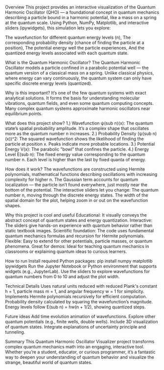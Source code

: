 Overview
This project provides an interactive visualization of the Quantum Harmonic Oscillator (QHO) — a foundational concept in quantum mechanics describing a particle bound in a harmonic potential, like a mass on a spring at the quantum scale.
Using Python, NumPy, Matplotlib, and interactive sliders (ipywidgets), this simulation lets you explore:

The wavefunction for different quantum energy levels (n),
The corresponding probability density (chance of finding the particle at a position),
The potential energy well the particle experiences,
And the quantized energy levels associated with each quantum state.

What is the Quantum Harmonic Oscillator?
The Quantum Harmonic Oscillator models a particle confined in a parabolic potential well — the quantum version of a classical mass on a spring. Unlike classical physics, where energy can vary continuously, the quantum system can only have specific discrete energy levels (quantized).

Why is this important?
It’s one of the few quantum systems with exact analytical solutions.
It forms the basis for understanding molecular vibrations, quantum fields, and even some quantum computing concepts.
Many complex quantum systems approximate harmonic oscillators near equilibrium points.

What does this project show?
1.) Wavefunction ψ(sub n)(x): The quantum state’s spatial probability amplitude. It’s a complex shape that oscillates more as the quantum number 
n increases.
2.) Probability Density (ψ(sub n)(x))^2: The squared wavefunction shows the likelihood of finding the particle at position 
x. Peaks indicate more probable locations.
3.) Potential Energy V(x): The parabolic "bowl" that confines the particle.
4.) Energy Level E(sub n): The fixed energy value corresponding to the quantum number 
n. Each level is higher than the last by fixed quanta of energy.

How does it work?
The wavefunctions are constructed using Hermite polynomials, mathematical functions describing oscillations with increasing complexity for higher 
n.
The Gaussian term accounts for quantum localization — the particle isn’t found everywhere, just mostly near the bottom of the potential.
The interactive sliders let you change:
The quantum number n, moving through the discrete energy states.
The width of the spatial domain for the plot, helping zoom in or out on the wavefunction shapes.

Why this project is cool and useful
Educational: It visually conveys the abstract concept of quantum states and energy quantization.
Interactive: The sliders give hands-on experience with quantum behavior rather than static textbook images.
Scientific foundation: The code uses fundamental quantum mechanics formulas and recursion for Hermite polynomials.
Flexible: Easy to extend for other potentials, particle masses, or quantum phenomena.
Great for demos: Ideal for teaching quantum mechanics in classrooms or explaining quantum ideas to curious learners.

How to run
Install required Python packages:
pip install numpy matplotlib ipywidgets
Run the Jupyter Notebook or Python environment that supports widgets (e.g., JupyterLab).
Use the sliders to explore wavefunctions for quantum numbers from 0 to 10 and adjust the plot width.

Technical Details
Uses natural units reduced with reduced Plank's constant h = 1, particle mass m = 1, and angular frequency w = 1 for simplicity.
Implements Hermite polynomials recursively for efficient computation.
Probability density calculated by squaring the wavefunction’s magnitude.
Energy levels follow E(sub n)  = hw(n + 1/2), showing quantized steps.

Future ideas
Add time evolution animation of wavefunctions.
Explore other quantum potentials (e.g., finite wells, double wells).
Include 3D visualization of quantum states.
Integrate explanations of uncertainty principle and tunneling.

Summary
This Quantum Harmonic Oscillator Visualizer project transforms complex quantum mechanics math into an engaging, interactive tool. Whether you’re a student, educator, or curious programmer, it’s a fantastic way to deepen your understanding of quantum behavior and visualize the strange, beautiful world of quantum states.
